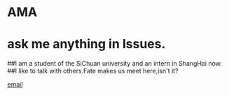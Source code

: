 # AMA
# ask me anything in Issues.

##I am a student of the SiChuan university and an intern in ShangHai now.
##I like to talk with others.Fate makes us meet here,isn't it?

[email](sean785172550@gmail.com)

